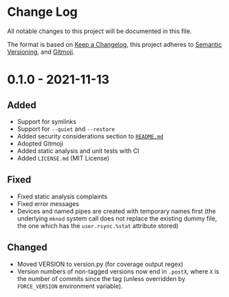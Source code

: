 # Change Log

All notable changes to this project will be documented in this file.

The format is based on [Keep a Changelog](https://keepachangelog.com/), this project adheres to
[Semantic Versioning](https://semver.org/), and [Gitmoji](https://gitmoji.carloscuesta.me/).

# 0.1.0 - 2021-11-13

## Added

- Support for symlinks
- Support for `--quiet` and `--restore`
- Added security considerations section to [`README.md`](./README.md)
- Adopted Gitmoji
- Added static analysis and unit tests with CI
- Added `LICENSE.md` (MIT License)

## Fixed

- Fixed static analysis complaints
- Fixed error messages
- Devices and named pipes are created with temporary names first (the underlying `mknod` system call
  does not replace the existing dummy file, the one which has the `user.rsync.%stat` attribute
  stored)

## Changed

- Moved VERSION to version.py (for coverage output regex)
- Version numbers of non-tagged versions now end in `.postX`, where `X` is the number of commits
  since the tag (unless overridden by `FORCE_VERSION` environment variable).

